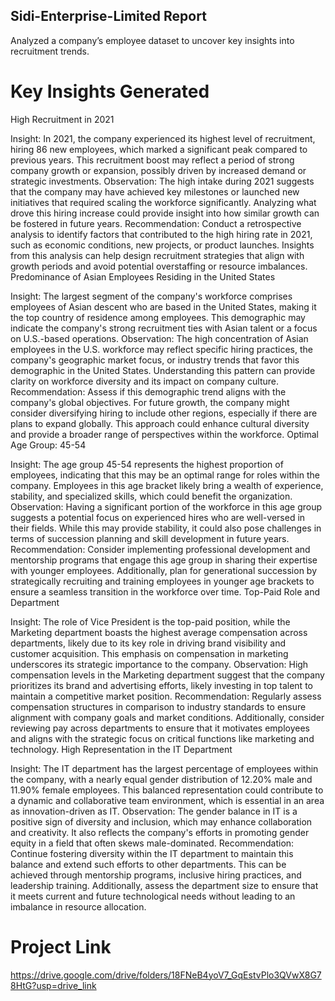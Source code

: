 ## Sidi-Enterprise-Limited Report
Analyzed a company’s employee dataset to uncover key insights into recruitment trends.

# Key Insights Generated

High Recruitment in 2021

Insight: In 2021, the company experienced its highest level of recruitment, hiring 86 new employees, which marked a significant peak compared to previous years. This recruitment boost may reflect a period of strong company growth or expansion, possibly driven by increased demand or strategic investments.
Observation: The high intake during 2021 suggests that the company may have achieved key milestones or launched new initiatives that required scaling the workforce significantly. Analyzing what drove this hiring increase could provide insight into how similar growth can be fostered in future years.
Recommendation: Conduct a retrospective analysis to identify factors that contributed to the high hiring rate in 2021, such as economic conditions, new projects, or product launches. Insights from this analysis can help design recruitment strategies that align with growth periods and avoid potential overstaffing or resource imbalances.
Predominance of Asian Employees Residing in the United States

Insight: The largest segment of the company's workforce comprises employees of Asian descent who are based in the United States, making it the top country of residence among employees. This demographic may indicate the company's strong recruitment ties with Asian talent or a focus on U.S.-based operations.
Observation: The high concentration of Asian employees in the U.S. workforce may reflect specific hiring practices, the company's geographic market focus, or industry trends that favor this demographic in the United States. Understanding this pattern can provide clarity on workforce diversity and its impact on company culture.
Recommendation: Assess if this demographic trend aligns with the company's global objectives. For future growth, the company might consider diversifying hiring to include other regions, especially if there are plans to expand globally. This approach could enhance cultural diversity and provide a broader range of perspectives within the workforce.
Optimal Age Group: 45-54

Insight: The age group 45-54 represents the highest proportion of employees, indicating that this may be an optimal range for roles within the company. Employees in this age bracket likely bring a wealth of experience, stability, and specialized skills, which could benefit the organization.
Observation: Having a significant portion of the workforce in this age group suggests a potential focus on experienced hires who are well-versed in their fields. While this may provide stability, it could also pose challenges in terms of succession planning and skill development in future years.
Recommendation: Consider implementing professional development and mentorship programs that engage this age group in sharing their expertise with younger employees. Additionally, plan for generational succession by strategically recruiting and training employees in younger age brackets to ensure a seamless transition in the workforce over time.
Top-Paid Role and Department

Insight: The role of Vice President is the top-paid position, while the Marketing department boasts the highest average compensation across departments, likely due to its key role in driving brand visibility and customer acquisition. This emphasis on compensation in marketing underscores its strategic importance to the company.
Observation: High compensation levels in the Marketing department suggest that the company prioritizes its brand and advertising efforts, likely investing in top talent to maintain a competitive market position.
Recommendation: Regularly assess compensation structures in comparison to industry standards to ensure alignment with company goals and market conditions. Additionally, consider reviewing pay across departments to ensure that it motivates employees and aligns with the strategic focus on critical functions like marketing and technology.
High Representation in the IT Department

Insight: The IT department has the largest percentage of employees within the company, with a nearly equal gender distribution of 12.20% male and 11.90% female employees. This balanced representation could contribute to a dynamic and collaborative team environment, which is essential in an area as innovation-driven as IT.
Observation: The gender balance in IT is a positive sign of diversity and inclusion, which may enhance collaboration and creativity. It also reflects the company's efforts in promoting gender equity in a field that often skews male-dominated.
Recommendation: Continue fostering diversity within the IT department to maintain this balance and extend such efforts to other departments. This can be achieved through mentorship programs, inclusive hiring practices, and leadership training. Additionally, assess the department size to ensure that it meets current and future technological needs without leading to an imbalance in resource allocation.
# Project Link
https://drive.google.com/drive/folders/18FNeB4yoV7_GqEstvPlo3QVwX8G78HtG?usp=drive_link
